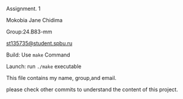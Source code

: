 Assignment. 1

Mokobia Jane Chidima

Group:24.B83-mm

st135735@student.spbu.ru

Build: Use `make` Command 

Launch: run `./make` executable

This file contains my name, group,and email.

please check other commits to understand the content of this project.
